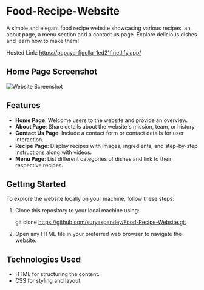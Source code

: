 # Food-Recipe-Website
A simple and elegant food recipe website showcasing various recipes, an about page, a menu section and a contact us page. Explore delicious dishes and learn how to make them!

Hosted Link: https://papaya-figolla-1ed21f.netlify.app/

## Home Page Screenshot
![Website Screenshot](https://github.com/suryaspandey/Food-Recipe-Website/blob/main/images/home_page_sc.PNG)
## Features
- **Home Page**: Welcome users to the website and provide an overview.
- **About Page**: Share details about the website's mission, team, or history.
- **Contact Us Page**: Include a contact form or contact details for user interaction.
- **Recipe Page**: Display recipes with images, ingredients, and step-by-step instructions along with videos.
- **Menu Page**: List different categories of dishes and link to their respective recipes.

## Getting Started

To explore the website locally on your machine, follow these steps:

1. Clone this repository to your local machine using:
 
   git clone https://github.com/suryaspandey/Food-Recipe-Website.git 

2. Open any HTML file in your preferred web browser to navigate the website.

## Technologies Used

- HTML for structuring the content.
- CSS for styling and layout.
